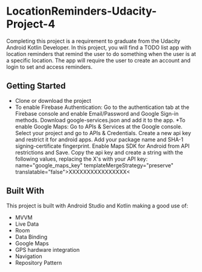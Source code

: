 # LocationReminders-Udacity-Project-4
Completing this project is a requirement to graduate from the Udacity Android Kotlin Developer.
In this project, you will find a TODO list app with location reminders that remind the user to do something when the user
is at a specific location. The app will require the user to create an account and login to set and access reminders.

## Getting Started
* Clone or download the project
* To enable Firebase Authentication: 
    Go to the authentication tab at the Firebase console and enable Email/Password and Google Sign-in methods. 
    Download google-services.json and add it to the app.
*To enable Google Maps:
    Go to APIs & Services at the Google console.
    Select your project and go to APIs & Credentials.
    Create a new api key and restrict it for android apps.
    Add your package name and SHA-1 signing-certificate fingerprint.
    Enable Maps SDK for Android from API restrictions and Save.
    Copy the api key and create a string with the following values, replacing the X's with your API key:
    name="google_maps_key" templateMergeStrategy="preserve" translatable="false">XXXXXXXXXXXXXXXX<
      
## Built With
This project is built with Android Studio and Kotlin making a good use of:
* MVVM
* Live Data
* Room
* Data Binding
* Google Maps
* GPS hardware integration
* Navigation
* Repository Pattern

